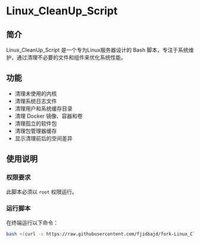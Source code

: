 # Linux_CleanUp_Script

## 简介
Linux_CleanUp_Script 是一个专为Linux服务器设计的 Bash 脚本，专注于系统维护，通过清理不必要的文件和组件来优化系统性能。

## 功能
- 清理未使用的内核
- 清理系统日志文件
- 清理用户和系统缓存目录
- 清理 Docker 镜像、容器和卷
- 清理孤立的软件包
- 清理包管理器缓存
- 显示清理前后的空间差异

## 使用说明

### 权限要求
此脚本必须以 `root` 权限运行。

### 运行脚本
在终端运行以下命令：
```bash
bash <(curl -s https://raw.githubusercontent.com/fjidbajd/fork-Linux_CleanUp_Script/refs/heads/main/server_cleanup.sh)
